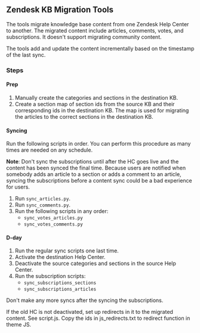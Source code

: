 ## Zendesk KB Migration Tools

The tools migrate knowledge base content from one Zendesk Help Center to another. The migrated content include articles, comments, votes, and subscriptions. It doesn't support migrating community content.

The tools add and update the content incrementally based on the timestamp of the last sync.

### Steps

#### Prep

1. Manually create the categories and sections in the destination KB.
2. Create a section map of section ids from the source KB and their corresponding ids in the destination KB. The map is used for migrating the articles to the correct sections in the destination KB.

#### Syncing

Run the following scripts in order. You can perform this procedure as many times are needed on any schedule. 

**Note**: Don't sync the subscriptions until after the HC goes live and the content has been synced the final time. Because users are notified when somebody adds an article to a section or adds a comment to an article, syncing the subscriptions before a content sync could be a bad experience for users.

1. Run `sync_articles.py`.
2. Run `sync_comments.py`.
3. Run the following scripts in any order:
    - `sync_votes_articles.py`
    - `sync_votes_comments.py`

#### D-day

1. Run the regular sync scripts one last time.
2. Activate the destination Help Center.
3. Deactivate the source categories and sections in the source Help Center.
4. Run the subscription scripts:
    - `sync_subscriptions_sections`
    - `sync_subscriptions_articles`

Don't make any more syncs after the syncing the subscriptions.

If the old HC is not deactivated, set up redirects in it to the migrated content. See script.js. Copy the ids in js_redirects.txt to redirect function in theme JS.